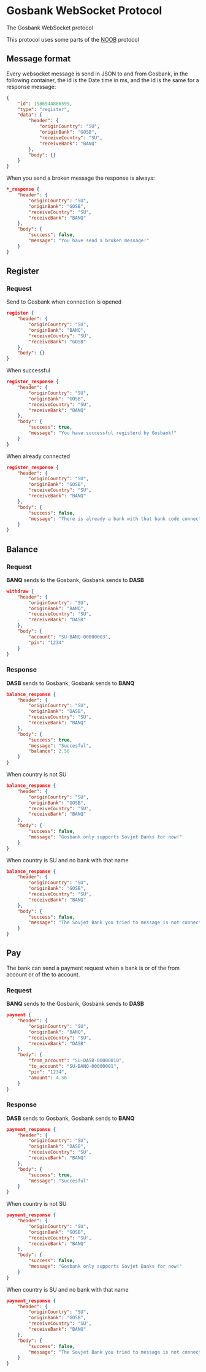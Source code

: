 # Gosbank WebSocket Protocol
The Gosbank WebSocket protocol

This protocol uses some parts of the [NOOB](https://github.com/luukk/noob) protocol

## Message format
Every websocket message is send in JSON to and from Gosbank, in the following container, the id is the Date time in ms, and the id is the same for a response message:
```json
{
    "id": 1586944886599,
    "type": "register",
    "data": {
        "header": {
            "originCountry": "SU",
            "originBank": "GOSB",
            "receiveCountry": "SU",
            "receiveBank": "BANQ"
        },
        "body": {}
    }
}
```

When you send a broken message the response is always:
```json
*_response {
    "header": {
        "originCountry": "SU",
        "originBank": "GOSB",
        "receiveCountry": "SU",
        "receiveBank": "BANQ"
    },
    "body": {
        "success": false,
        "message": "You have send a broken message!"
    }
}
```

## Register

### Request
Send to Gosbank when connection is opened
```json
register {
    "header": {
        "originCountry": "SU",
        "originBank": "BANQ",
        "receiveCountry": "SU",
        "receiveBank": "GOSB"
    },
    "body": {}
}
```

When successful
```json
register_response {
    "header": {
        "originCountry": "SU",
        "originBank": "GOSB",
        "receiveCountry": "SU",
        "receiveBank": "BANQ"
    },
    "body": {
        "success": true,
        "message": "You have successful registerd by Gosbank!"
    }
}
```

When already connected
```json
register_response {
    "header": {
        "originCountry": "SU",
        "originBank": "GOSB",
        "receiveCountry": "SU",
        "receiveBank": "BANQ"
    },
    "body": {
        "success": false,
        "message": "There is already a bank with that bank code connected!"
    }
}
```

## Balance

### Request
**BANQ** sends to the Gosbank, Gosbank sends to **DASB**
```json
withdraw {
    "header": {
        "originCountry": "SU",
        "originBank": "BANQ",
        "receiveCountry": "SU",
        "receiveBank": "DASB"
    },
    "body": {
        "account": "SU-BANQ-00000003",
        "pin": "1234"
    }
}
```

### Response
**DASB** sends to Gosbank, Gosbank sends to **BANQ**
```json
balance_response {
    "header": {
        "originCountry": "SU",
        "originBank": "DASB",
        "receiveCountry": "SU",
        "receiveBank": "BANQ"
    },
    "body": {
        "success": true,
        "message": "Succesful",
        "balance": 2.56
    }
}
```

When country is not SU
```json
balance_response {
    "header": {
        "originCountry": "SU",
        "originBank": "GOSB",
        "receiveCountry": "SU",
        "receiveBank": "BANQ"
    },
    "body": {
        "success": false,
        "message": "Gosbank only supports Sovjet Banks for now!"
    }
}
```

When country is SU and no bank with that name
```json
balance_response {
    "header": {
        "originCountry": "SU",
        "originBank": "GOSB",
        "receiveCountry": "SU",
        "receiveBank": "BANQ"
    },
    "body": {
        "success": false,
        "message": "The Sovjet Bank you tried to message is not connected to Gosbank!"
    }
}
```

## Pay
The bank can send a payment request when a bank is or of the from account or of the to account.

### Request
**BANQ** sends to the Gosbank, Gosbank sends to **DASB**
```json
payment {
    "header": {
        "originCountry": "SU",
        "originBank": "BANQ",
        "receiveCountry": "SU",
        "receiveBank": "DASB"
    },
    "body": {
        "from_account": "SU-DASB-00000010",
        "to_account": "SU-BANQ-00000001",
        "pin": "1234",
        "amount": 4.56
    }
}
```

### Response
**DASB** sends to Gosbank, Gosbank sends to **BANQ**
```json
payment_response {
    "header": {
        "originCountry": "SU",
        "originBank": "DASB",
        "receiveCountry": "SU",
        "receiveBank": "BANQ"
    },
    "body": {
        "success": true,
        "message": "Succesful"
    }
}
```

When country is not SU
```json
payment_response {
    "header": {
        "originCountry": "SU",
        "originBank": "GOSB",
        "receiveCountry": "SU",
        "receiveBank": "BANQ"
    },
    "body": {
        "success": false,
        "message": "Gosbank only supports Sovjet Banks for now!"
    }
}
```

When country is SU and no bank with that name
```json
payment_response {
    "header": {
        "originCountry": "SU",
        "originBank": "GOSB",
        "receiveCountry": "SU",
        "receiveBank": "BANQ"
    },
    "body": {
        "success": false,
        "message": "The Sovjet Bank you tried to message is not connected to Gosbank!"
    }
}
```
